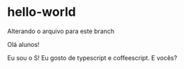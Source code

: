 # hello-world
Alterando o arquivo para este branch

Olá alunos!

Eu sou o S! Eu gosto de typescript e coffeescript. E vocês?
